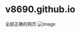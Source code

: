 # v8690.github.io
全部正确的网页
![image](https://user-images.githubusercontent.com/123291868/213991832-cab7e86f-0ce8-48f2-a36e-2f19cb14413b.png)
